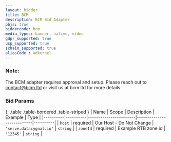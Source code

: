```yaml
---
layout: bidder
title: BCM
description: BCM Bid Adapter
pbjs: true
biddercode: bcm
media_types: banner, native, video
gdpr_supported: true
usp_supported: true
schain_supported: true
aliasCode : adkernel
---
```


### Note:

The BCM adapter requires approval and setup. Please reach out to contact@bcm.ltd or visit us at bcm.ltd for more details.


### Bid Params

{: .table .table-bordered .table-striped }
| Name     | Scope    | Description           | Example                   | Type     |
|----------|----------|-----------------------|---------------------------|----------|
| `host`   | required | Our Host  - Do Not Change   | `'serve.datacygnal.io'`   | `string` |
| `zoneId` | required | Example RTB zone id   |         `'12345'`         | `string` |
